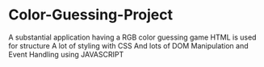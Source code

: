 # Color-Guessing-Project
A substantial application having a RGB color guessing game 
HTML is used for structure
A lot of styling with CSS 
And lots of DOM Manipulation and Event Handling using JAVASCRIPT
